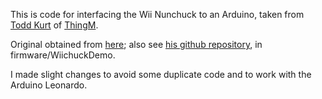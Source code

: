 This is code for interfacing the Wii Nunchuck to an Arduino, taken from [Todd Kurt](http://www.todbot.com) of [ThingM](http://thingm.com).

Original obtained from [here](http://todbot.com/blog/2008/02/18/wiichuck-wii-nunchuck-adapter-available/comment-page-10/);
also see [his github
repository](http://github.com/todbot/wiichuck_adapter/), in firmware/WiichuckDemo.

I made slight changes to avoid some duplicate code and to work with
the Arduino Leonardo.
